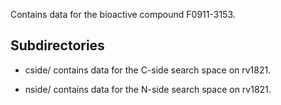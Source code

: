 Contains data for the bioactive compound F0911-3153.

## Subdirectories

- cside/ contains data for the C-side search space on rv1821.

- nside/ contains data for the N-side search space on rv1821.

